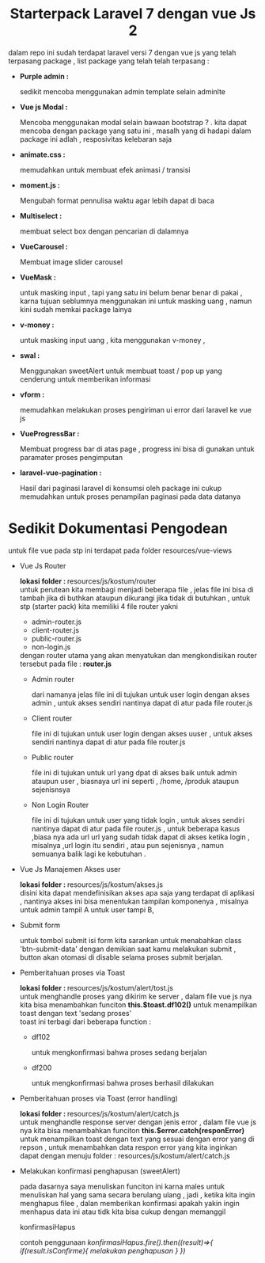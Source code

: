 <h1 style="text-align: center">
	Starterpack Laravel 7 dengan vue Js 2 
</h1>

<p>dalam repo ini sudah terdapat laravel versi 7 dengan vue js yang telah terpasang package , list package yang telah telah terpasang : </p>
<ul>
	<li>
		<strong>Purple admin :</strong>
		<p>
			sedikit mencoba menggunakan admin template selain adminlte
		</p>
	</li>
	<li>
		<strong>Vue js Modal :</strong>
		<p>
			Mencoba menggunakan modal selain bawaan bootstrap ? . kita dapat mencoba dengan package yang satu ini , masalh yang di hadapi dalam package ini adlah , resposivitas kelebaran saja 
		</p>
	</li>
	<li>
		<strong>animate.css :</strong>
		<p>
			memudahkan untuk membuat efek animasi /  transisi  
		</p>
	</li>
	<li>
		<strong>moment.js :</strong>
		<p>
			Mengubah format pennulisa waktu agar lebih dapat di baca
		</p>
	</li>
	<li>
		<strong>Multiselect  :</strong>
		<p>
			membuat select box dengan pencarian di dalamnya 
		</p>
	</li>
	<li>
		<strong>VueCarousel  :</strong>
		<p>
			Membuat image slider carousel 
		</p>
	</li>
	<li>
		<strong>VueMask  :</strong>
		<p>
			untuk masking input , tapi yang satu ini belum benar benar di pakai , karna tujuan seblumnya menggunakan ini untuk masking uang , namun kini sudah memkai package lainya
		</p>
	</li>
	<li>
		<strong>v-money  :</strong>
		<p>
			untuk masking input uang , kita menggunakan v-money , 
		</p>
	</li>
	<li>
		<strong>swal  :</strong>
		<p>
			Menggunakan sweetAlert untuk membuat toast /  pop up yang cenderung untuk memberikan informasi 
		</p>
	</li>
	<li>
		<strong>vform  :</strong>
		<p>
			memudahkan melakukan proses pengiriman ui error dari laravel ke vue js 
		</p>
	</li>
	<li>
		<strong>VueProgressBar  :</strong>
		<p>
			Membuat progress bar di atas page , progress ini bisa di gunakan untuk paramater proses pengimputan
		</p>
	</li>
	<li>
		<strong>laravel-vue-pagination  :</strong>
		<p>
			Hasil dari paginasi laravel di konsumsi oleh package ini  cukup memudahkan untuk proses penampilan paginasi pada data datanya 
		</p>
	</li>
</ul>

<h1>Sedikit Dokumentasi Pengodean </h1>
<p> untuk file vue pada stp ini terdapat pada folder </strong>resources/vue-views<br></p>
<ul>
	<li>Vue Js Router</li>
	<p>
		<strong>lokasi folder :  </strong>resources/js/kostum/router<br>
		untuk perutean kita membagi menjadi beberapa file , jelas file ini bisa di tambah jika di buthkan ataupun dikurangi jika tidak di butuhkan , untuk stp (starter pack) kita memiliki 4 file router yakni
		<ul>
			<li>admin-router.js</li>
			<li>client-router.js</li>
			<li>public-router.js</li>
			<li>non-login.js</li>
		</ul>
		dengan router utama yang akan menyatukan dan mengkondisikan router tersebut pada file :  <strong>router.js</strong>
		<ul> 
			<li>Admin router
				<p>
					dari namanya jelas file ini  di tujukan untuk user login dengan akses admin , untuk akses sendiri nantinya dapat di atur pada file router.js
				</p>
			</li> 
			<li>Client router
				<p>
					file ini  di tujukan untuk user login dengan akses uuser , untuk akses sendiri nantinya dapat di atur pada file router.js
				</p>
			</li> 
			<li>Public router
				<p>
					file ini  di tujukan untuk url yang dpat di akses baik untuk admin ataupun user , biasnaya url ini seperti , /home, /produk ataupun sejenisnsya 
				</p>
			</li> 
			<li>Non Login Router
				<p>
					file ini  di tujukan untuk user yang tidak login , untuk akses sendiri nantinya dapat di atur pada file router.js , untuk beberapa kasus ,biasa nya ada url url yang sudah tidak dapat di akses ketika login , misalnya ,url login itu sendiri , atau pun sejenisnya , namun semuanya balik lagi ke kebutuhan .
				</p>
			</li> 
		</ul>
	</p>
	<li>Vue Js Manajemen Akses user</li>
	<p>
		<strong>lokasi folder :  </strong>resources/js/kostum/akses.js<br>
		disini kita dapat mendefinisikan akses apa saja yang terdapat di aplikasi , nantinya akses ini bisa menentukan tampilan komponenya , misalnya untuk admin tampil A untuk user tampi B,
	</p>
	<li>Submit form </li>
	<p>
		untuk tombol submit isi form kita sarankan untuk menabahkan class 'btn-submit-data' dengan demikian saat kamu melakukan submit , button akan otomasi di disable selama proses submit berjalan.
	</p>
	<li>Pemberitahuan proses via Toast </li>
	<p>
		<strong>lokasi folder :  </strong>resources/js/kostum/alert/tost.js<br>
		untuk menghandle proses yang dikirim ke server , dalam file vue js nya kita bisa menambahkan funciton 
		<strong>this.$toast.df102()</strong> untuk menampilkan toast dengan text 'sedang proses' <br>
		toast ini terbagi dari beberapa function : 
		<ul>
			<li>df102</li>
			<p>untuk mengkonfirmasi bahwa proses sedang berjalan</p>
			<li>df200</li>
			<p>untuk mengkonfirmasi bahwa proses berhasil dilakukan</p>
		</ul>
	</p>
	<li>Pemberitahuan proses via Toast (error handling) </li>
	<p>
		<strong>lokasi folder :  </strong>resources/js/kostum/alert/catch.js<br>
		untuk menghandle response server dengan jenis error  , dalam file vue js nya kita bisa menambahkan funciton 
		<strong>this.$error.catch(responError)</strong> untuk menampilkan toast dengan text yang sesuai dengan error yang di repson , untuk menambahkan data respon error yang kita inginkan dapat dengan menuju folder  : </strong>resources/js/kostum/alert/catch.js<br>
	</p>
	<li>Melakukan konfirmasi penghapusan (sweetAlert)</li>
	<p>
		pada dasarnya saya menuliskan funciton ini karna males untuk menuliskan hal yang sama secara berulang ulang , jadi , ketika kita ingin menghapus filee , dalan memberikan konfirmasi apakah yakin ingin menhapus data ini atau tidk kita bisa cukup dengan memanggil 
		<p>konfirmasiHapus</p>
		contoh penggunaan
		<i>
			konfirmasiHapus.fire().then((result)=>{
				if(result.isConfirme){
				melakukan penghapusan
				}
			})
		</i>
	</p>

</ul>